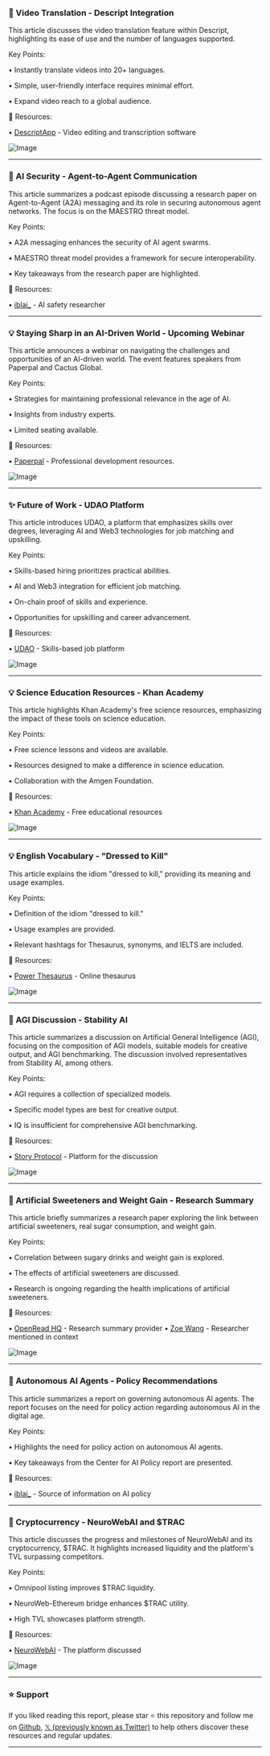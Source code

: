 ### 🚀 Video Translation - Descript Integration

This article discusses the video translation feature within Descript, highlighting its ease of use and the number of languages supported.

Key Points:

•  Instantly translate videos into 20+ languages.


•  Simple, user-friendly interface requires minimal effort.


•  Expand video reach to a global audience.


🔗 Resources:

• [DescriptApp](https://x.com/DescriptApp) - Video editing and transcription software

![Image](https://pbs.twimg.com/media/Gt0_30rWQAAr8x2.jpg)


---
### 🤖 AI Security - Agent-to-Agent Communication

This article summarizes a podcast episode discussing a research paper on Agent-to-Agent (A2A) messaging and its role in securing autonomous agent networks.  The focus is on the MAESTRO threat model.

Key Points:

•  A2A messaging enhances the security of AI agent swarms.


•  MAESTRO threat model provides a framework for secure interoperability.


•  Key takeaways from the research paper are highlighted.



🔗 Resources:

• [iblai_](https://x.com/iblai_) - AI safety researcher


---
### 💡  Staying Sharp in an AI-Driven World - Upcoming Webinar

This article announces a webinar on navigating the challenges and opportunities of an AI-driven world. The event features speakers from Paperpal and Cactus Global.

Key Points:

•  Strategies for maintaining professional relevance in the age of AI.


•  Insights from industry experts.


•  Limited seating available.


🔗 Resources:

• [Paperpal](https://x.com/teampaperpal) -  Professional development resources.

![Image](https://pbs.twimg.com/media/GtuMfepWEAAkR5p?format=jpg&name=small)


---
### ✨ Future of Work - UDAO Platform

This article introduces UDAO, a platform that emphasizes skills over degrees, leveraging AI and Web3 technologies for job matching and upskilling.

Key Points:

•  Skills-based hiring prioritizes practical abilities.


•  AI and Web3 integration for efficient job matching.


•  On-chain proof of skills and experience.


•  Opportunities for upskilling and career advancement.


🔗 Resources:

• [UDAO](https://x.com/udao_official) - Skills-based job platform

![Image](https://pbs.twimg.com/amplify_video_thumb/1934645206814511104/img/VnG_zNAtIlO43rIc.jpg)


---
### 💡 Science Education Resources - Khan Academy

This article highlights Khan Academy's free science resources, emphasizing the impact of these tools on science education.

Key Points:

• Free science lessons and videos are available.


• Resources designed to make a difference in science education.


• Collaboration with the Amgen Foundation.


🔗 Resources:

• [Khan Academy](https://x.com/khanacademy) - Free educational resources

![Image](https://pbs.twimg.com/media/Gsnh4FCXcAAqauJ?format=jpg&name=small)


---
### 💡 English Vocabulary - "Dressed to Kill"

This article explains the idiom "dressed to kill," providing its meaning and usage examples.

Key Points:

•  Definition of the idiom "dressed to kill."


•  Usage examples are provided.


•  Relevant hashtags for Thesaurus, synonyms, and IELTS are included.


🔗 Resources:

• [Power Thesaurus](https://x.com/PowerThesaurus) - Online thesaurus

![Image](https://pbs.twimg.com/media/Gtktkk5WwAAJB9P?format=jpg&name=small)


---
### 🤖 AGI Discussion - Stability AI

This article summarizes a discussion on Artificial General Intelligence (AGI), focusing on the composition of AGI models, suitable models for creative output, and AGI benchmarking.  The discussion involved representatives from Stability AI, among others.

Key Points:

• AGI requires a collection of specialized models.


•  Specific model types are best for creative output.


•  IQ is insufficient for comprehensive AGI benchmarking.


🔗 Resources:

• [Story Protocol](https://x.com/StoryProtocol) -  Platform for the discussion


![Image](https://pbs.twimg.com/amplify_video_thumb/1933584167767584772/img/OTJlCm8olxpMdc4d.jpg)


---
### 🤖  Artificial Sweeteners and Weight Gain - Research Summary

This article briefly summarizes a research paper exploring the link between artificial sweeteners, real sugar consumption, and weight gain.

Key Points:

•  Correlation between sugary drinks and weight gain is explored.


•  The effects of artificial sweeteners are discussed.


•  Research is ongoing regarding the health implications of artificial sweeteners.



🔗 Resources:

• [OpenRead HQ](https://x.com/OpenRead_HQ) - Research summary provider
• [Zoe Wang](https://x.com/zoewangai) - Researcher mentioned in context

![Image](https://pbs.twimg.com/media/GtWO7O1bMAEw46e?format=jpg&name=small)


---
### 🤖 Autonomous AI Agents - Policy Recommendations

This article summarizes a report on governing autonomous AI agents. The report focuses on the need for policy action regarding autonomous AI in the digital age.

Key Points:

•  Highlights the need for policy action on autonomous AI agents.


•  Key takeaways from the Center for AI Policy report are presented.



🔗 Resources:

• [iblai_](https://x.com/iblai_) -  Source of information on AI policy


---
### 🚀 Cryptocurrency - NeuroWebAI and $TRAC

This article discusses the progress and milestones of NeuroWebAI and its cryptocurrency, $TRAC.  It highlights increased liquidity and the platform's TVL surpassing competitors.

Key Points:

•  Omnipool listing improves $TRAC liquidity.


•  NeuroWeb-Ethereum bridge enhances $TRAC utility.


•  High TVL showcases platform strength.



🔗 Resources:

• [NeuroWebAI](https://x.com/NeuroWebAI) -  The platform discussed

![Image](https://pbs.twimg.com/media/GtU3eiQWcAAH-v9?format=jpg&name=small)


---

### ⭐️ Support

If you liked reading this report, please star ⭐️ this repository and follow me on [Github](https://github.com/Drix10), [𝕏 (previously known as Twitter)](https://x.com/DRIX_10_) to help others discover these resources and regular updates.

---